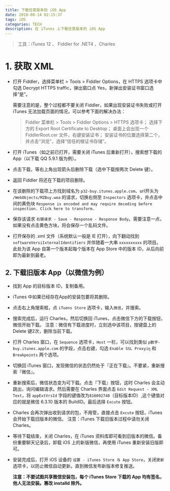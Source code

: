 ```yaml
---
title: 下载任意版本的 iOS App
date: 2018-08-14 02:15:37
tags: iOS
categories: TECH
description: 在 iTunes 上下载任意版本的 iOS App
---
```


> 工具：iTunes 12 、 Fiddler for .NET4 、Charles

# 1. 获取 XML

* 打开 Fiddler，选择菜单栏 > Tools > Fiddler Options，在 HTTPS 选项卡中勾选 Decrypt HTTPS traffic，弹出窗口点 Yes，新弹出安装证书窗口选择“是”。

    需要注意的是，整个过程都不要关闭 Fiddler，如果出现安装证书失败或打开 iTunes 无法加载页面的情况，可以参考下面的解决办法：

    > Fiddler 菜单栏 > Tools > Fiddler Options > HTTPS 选项卡；
    > 选择下方的 Export Root Certificate to Desktop；
    > 桌面上会出现一个 FiddlerRoot.cer 文件，右键安装证书；
    > 安装证书的位置选择第二个，并点击“浏览”，选择“信任的根证书存储”。

* 打开 iTunes（如之前已打开，需要关闭 iTunes 后重新打开），搜索想下载的 App（以下载 QQ 5.9.1 版为例）。

* 点击下载，等右上角出现箭头后删除下载（选中下载按两次 Delete 键）。

* 返回 Fiddler 将还在下载的项目删除。

* 在该删除的下载项上方找到域名为 `p32-buy.itunes.apple.com`、url开头为 `/WebObjects/MZBuy.woa` 的请求，切换右侧至 `Inspectors` 选项卡，并点击中间的黄色块 `Response is encoded and may require decoding before inspection. Click here to transform.`

* 保存该请求 `右键请求 - Save - Response - Response Body`。需要注意一点，如果没有点击黄色方块，将会保存一个乱码文件。

* 打开保存的 .xml 文件（系统默认一般是 IE 打开），向下翻动找到 `softwareVersiIxternalIdentifiers` 并伴随着一大串 `xxxxxxxxxx` 的项目。此处为该 App 自第一个版本起每个版本在 App Store 中的版本 ID，从后向前即为最新到最老。

## 2. 下载旧版本 App（以微信为例）

* 找到 App 的目标版本 ID，复制备用。

* iTunes 中如果已经存在App的安装包要将其删除。

* 点击右上角搜索框，点 `iTuens Store` 选项卡，输入`微信`，并搜索。

* 搜索完成后，运行 Charles，然后切换回 iTunes，点击微信下方的下载按钮，微信开始下载。 注意：微信有下载进度时，立刻选中该项目，按键盘上的 Delete 键2次，删除当前下载。

* 打开 Charles 窗口，在 `Sequence` 选项卡，`Host` 一栏，可以找到类似 `p数字-buy.itunes.apple.com` 的字段，点击右键，勾选 `Enable SSL Proxyiŋ` 和 `Breakpoints` 两个选项。

* 切换回 iTunes 窗口，发现微信的状态仍然处于『正在下载』。不要紧，重新搜索『微信』。

* 重新搜索后，微信状态变为可下载。点击『下载』按钮，这时 Charles 会主动跳出，询问编辑请求。然后需要在 Charles 界面点击 `Edit Request - XML Text`，将 `appExtVrsId` 字段的键值改为`816092740`（目标版本ID）,这个键值对应的就是微信 6.3.10 版本的 BuildID。最后选择 `Excute` 按钮。

* Charles 会再次弹出收到请求的包，不用管，直接点击 `Excute` 按钮，iTunes 会开始下载旧版本的微信。 注意：iTunes 下载旧版本过程中请勿关闭Charles。

* 等待下载结束，关闭 Charles，在 iTunes 资料库即可看到旧版本的微信。备份重要聊天记录后，卸载 iOS 上的新版微信，再使用 iTunes 重新安装旧版即可。

* 安装完成后，打开 iOS 设备的 `设置 - iTunes Store 与 App Store`，关闭`更新`选项卡，以防止微信自动更新。直到微信发布新版本修复推送。

    **注意：不要试图共享微信安装包，每个 iTunes Store 下载的 App 均有签名，他人无法安装。篡改 installd 除外。**